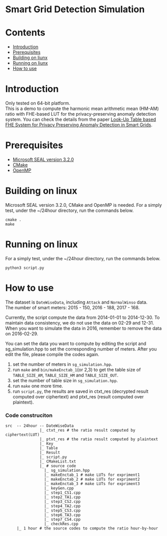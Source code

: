 # Smart Grid Detection Simulation

# Contents
- [Introduction](#introduction)
- [Prerequisites](#prerequisites)
- [Building on liunx](#building-on-liunx)
- [Running on liunx](#running-on-liunx)
- [How to use](#how-to-use)

# Introduction
Only tested on 64-bit platform.<br>
This is a demo to compute the harmonic mean arithmetic mean (HM-AM) ratio with FHE-based LUT for the privacy-preserving anomaly detection system.
You can check the details from the paper [Look-Up Table based FHE System for Privacy Preserving Anomaly Detection in Smart Grids](https://ieeexplore.ieee.org/document/9821108).<br>

# Prerequisites
- [Microsoft SEAL version 3.2.0](https://github.com/microsoft/SEAL)
- [CMake](https://cmake.org/)
- [OpenMP](https://www.openmp.org/)

# Building on linux
Microsoft SEAL version 3.2.0, CMake and OpenMP is needed.
For a simply test, under the ~/24hour directory, run the commands below.
```
cmake .
make
```

# Running on linux
For a simply test, under the ~/24hour directory, run the commands below.
```
python3 script.py
```

# How to use
The dataset is `DateWiseData`, including `Attack` and `NormalWinso` data. <br>
The number of smart meters: 2015 - 150, 2016 - 188, 2017 - 168. <br>

Currently, the script compute the data from 2014-01-01 to 2014-12-30. To maintain data consistency, we do not use the data on 02-29 and 12-31. When you want to simulate the data in 2016, remember to remove the data on 2016-02-29.<br>

You can set the data you want to compute by editing the script and sg_simulation.hpp to set the corresponding number of meters.
After you edit the file, please compile the codes again.<br>

1. set the number of meters in `sg_simulation.hpp`.
2. run `make` and `bin/makeEnctab_1`(or 2,3) to get the table size of `TABLE_SIZE_AM`, `TABLE_SIZE_HM` and `TABLE_SIZE_OUT`.
3. set the number of table size in `sg_simulation.hpp`.
4. run `make` one more time.
5. run `script.py`, the results are saved in ctxt_res (decrypted result computed over ciphertext) and ptxt_res (result computed over plaintext).

### Code construciton
```
src  -- 24hour -- DateWiseData
               |_ ctxt_res # the ratio result computed by ciphertext(LUT)
               |_ ptxt_res # the ratio result computed by plaintext
               |_ Key
               |_ Table
               |_ Result
               |_ script.py
               |_ CMakeList.txt
               |_ # source code
                 |_ sg_simulation.hpp
                 |_ makeEnctab_1 # make LUTs for expriment1
                 |_ makeEnctab_2 # make LUTs for expriment2
                 |_ makeEnctab_3 # make LUTs for expriment3
                 |_ keyGen.cpp
                 |_ step1_CS1.cpp
                 |_ step2_TA1.cpp
                 |_ step3_CS2.cpp
                 |_ step4_TA2.cpp
                 |_ step5_CS3.cpp
                 |_ step6_TA3.cpp
                 |_ step7_CS4.cpp
                 |_ checkRes.cpp
     |_ 1 hour # the source codes to compute the ratio hour-by-hour
```

